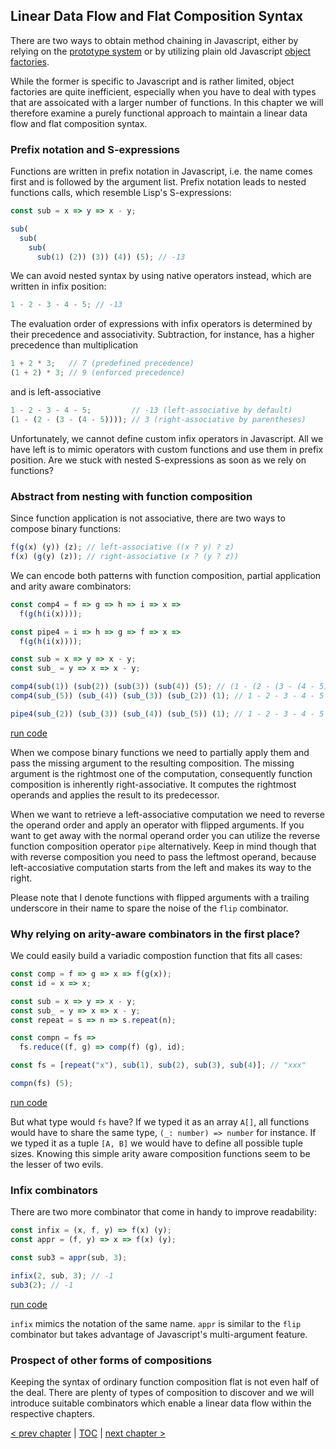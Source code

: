 ## Linear Data Flow and Flat Composition Syntax

There are two ways to obtain method chaining in Javascript, either by relying on the [prototype system](https://repl.it/repls/CheapTurquoiseUnit) or by utilizing plain old Javascript [object factories](https://repl.it/repls/RegalTriflingFactor).

While the former is specific to Javascript and is rather limited, object factories are quite inefficient, especially when you have to deal with types that are assoicated with a larger number of functions. In this chapter we will therefore examine a purely functional approach to maintain a linear data flow and flat composition syntax.

### Prefix notation and S-expressions

Functions are written in prefix notation in Javascript, i.e. the name comes first and is followed by the argument list. Prefix notation leads to nested functions calls, which resemble Lisp's S-expressions:

```Javascript
const sub = x => y => x - y;

sub(
  sub(
    sub(
      sub(1) (2)) (3)) (4)) (5); // -13
```
We can avoid nested syntax by using native operators instead, which are written in infix position:

```Javascript
1 - 2 - 3 - 4 - 5; // -13
```
The evaluation order of expressions with infix operators is determined by their precedence and associativity. Subtraction, for instance, has a higher precedence than multiplication

```Javascript
1 + 2 * 3;   // 7 (predefined precedence)
(1 + 2) * 3; // 9 (enforced precedence)
```
and is left-associative

```Javascript
1 - 2 - 3 - 4 - 5;         // -13 (left-associative by default)
(1 - (2 - (3 - (4 - 5)))); // 3 (right-associative by parentheses)
```
Unfortunately, we cannot define custom infix operators in Javascript. All we have left is to mimic operators with custom functions and use them in prefix position. Are we stuck with nested S-expressions as soon as we rely on functions?

### Abstract from nesting with function composition

Since function application is not associative, there are two ways to compose binary functions:

```javascript
f(g(x) (y)) (z); // left-associative ((x ? y) ? z)
f(x) (g(y) (z)); // right-associative (x ? (y ? z))
```
We can encode both patterns with function composition, partial application and arity aware combinators:

```javascript
const comp4 = f => g => h => i => x =>
  f(g(h(i(x))));

const pipe4 = i => h => g => f => x =>
  f(g(h(i(x))));

const sub = x => y => x - y;
const sub_ = y => x => x - y;

comp4(sub(1)) (sub(2)) (sub(3)) (sub(4)) (5); // (1 - (2 - (3 - (4 - 5))))
comp4(sub_(5)) (sub_(4)) (sub_(3)) (sub_(2)) (1); // 1 - 2 - 3 - 4 - 5

pipe4(sub_(2)) (sub_(3)) (sub_(4)) (sub_(5)) (1); // 1 - 2 - 3 - 4 - 5
```
[run code](https://repl.it/repls/CapitalSociableUser)

When we compose binary functions we need to partially apply them and pass the missing argument to the resulting composition. The missing argument is the rightmost one of the computation, consequently function composition is inherently right-associative. It computes the rightmost operands and applies the result to its predecessor.

When we want to retrieve a left-associative computation we need to reverse the operand order and apply an operator with flipped arguments. If you want to get away with the normal operand order you can utilize the reverse function composition operator `pipe` alternatively. Keep in mind though that with reverse composition you need to pass the leftmost operand, because left-accosiative computation starts from the left and makes its way to the right.

Please note that I denote functions with flipped arguments with a trailing underscore in their name to spare the noise of the `flip` combinator.

### Why relying on arity-aware combinators in the first place?

We could easily build a variadic compostion function that fits all cases:

```javascript
const comp = f => g => x => f(g(x));
const id = x => x;

const sub = x => y => x - y;
const sub_ = y => x => x - y;
const repeat = s => n => s.repeat(n);

const compn = fs =>
  fs.reduce((f, g) => comp(f) (g), id);

const fs = [repeat("x"), sub(1), sub(2), sub(3), sub(4)]; // "xxx"

compn(fs) (5);
```
[run code](https://repl.it/repls/HurtfulSandybrownWorkspace)

But what type would `fs` have? If we typed it as an array `A[]`, all functions would have to share the same type, `(_: number) => number` for instance. If we typed it as a tuple `[A, B]` we would have to define all possible tuple sizes. Knowing this simple arity aware composition functions seem to be the lesser of two evils.

### Infix combinators

There are two more combinator that come in handy to improve readability:

```javascript
const infix = (x, f, y) => f(x) (y);
const appr = (f, y) => x => f(x) (y);

const sub3 = appr(sub, 3);

infix(2, sub, 3); // -1
sub3(2); // -1
```
[run code](https://repl.it/repls/VirtualLuxuriousStacks)

`infix` mimics the notation of the same name. `appr` is similar to the `flip` combinator but takes advantage of Javascript's multi-argument feature.

### Prospect of other forms of compositions

Keeping the syntax of ordinary function composition flat is not even half of the deal. There are plenty of types of composition to discover and we will introduce suitable combinators which enable a linear data flow within the respective chapters.

[&lt; prev chapter](https://github.com/kongware/scriptum/blob/master/ch-6.md) | [TOC](https://github.com/kongware/scriptum#functional-programming-course-toc) | [next chapter &gt;](https://github.com/kongware/scriptum/blob/master/ch-8.md)
